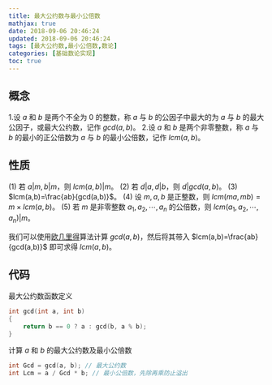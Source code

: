 ```yaml
---
title: 最大公约数与最小公倍数
mathjax: true
date: 2018-09-06 20:46:24
updated: 2018-09-06 20:46:24
tags: [最大公约数,最小公倍数,数论]
categories: [基础数论实现]
toc: true
---
```


概念
---
1.设 $a$ 和 $b$ 是两个不全为 $0$ 的整数，称 $a$ 与 $b$ 的公因子中最大的为 $a$ 与 $b$ 的最大公因子，或最大公约数，记作 $gcd(a,b)$。
2.设 $a$ 和 $b$ 是两个非零整数，称 $a$ 与 $b$ 的最小的正公倍数为 $a$ 与 $b$ 的最小公倍数，记作 $lcm(a,b)$。
<!--more-->
性质
---
(1) 若 $a|m,b|m$，则 $lcm(a,b)|m$。
(2) 若 $d|a,d|b$，则 $d|gcd(a,b)$。
(3) $lcm(a,b)=\frac{ab}{gcd(a,b)}$。
(4) 设 $m,a,b$ 是正整数，则 $lcm(ma,mb)=m\times lcm(a,b)$。
(5) 若 $m$ 是非零整数 $a_1,a_2,\cdots,a_n$ 的公倍数，则 $lcm(a_1,a_2,\cdots,a_n)|m$。

我们可以使用[欧几里得](https://gukaifeng.me/2018/08/31/%E6%AC%A7%E5%87%A0%E9%87%8C%E5%BE%B7/)算法计算 $gcd(a,b)$，然后将其带入 $lcm(a,b)=\frac{ab}{gcd(a,b)}$ 即可求得 $lcm(a,b)$。

代码
---
最大公约数函数定义
```cpp
int gcd(int a, int b)
{
    return b == 0 ? a : gcd(b, a % b);
}
```
计算 $a$ 和 $b$ 的最大公约数及最小公倍数
```cpp
int Gcd = gcd(a, b); // 最大公约数
int Lcm = a / Gcd * b; // 最小公倍数，先除再乘防止溢出
```